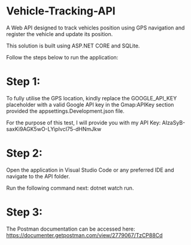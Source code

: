 # Vehicle-Tracking-API
A Web API designed to track vehicles position using GPS navigation and register the vehicle and update its position.

This solution is built using ASP.NET CORE and SQLite.

Follow the steps below to run the application:

# Step 1:
To fully utilise the GPS location, kindly replace the GOOGLE_API_KEY placeholder with a valid Google API key 
in the Gmap:APIKey section provided the appsettings.Development.json file.

For the purpose of this test, I will provide you with my API Key:
AIzaSyB-saxKi9AGK5wO-LYipIvcI75-dHNmJkw

# Step 2:
Open the application in Visual Studio Code or any preferred IDE and navigate to the API folder.

Run the following command next: dotnet watch run.

# Step 3:
The Postman documentation can be accessed here: https://documenter.getpostman.com/view/2779067/TzCP88Cd
